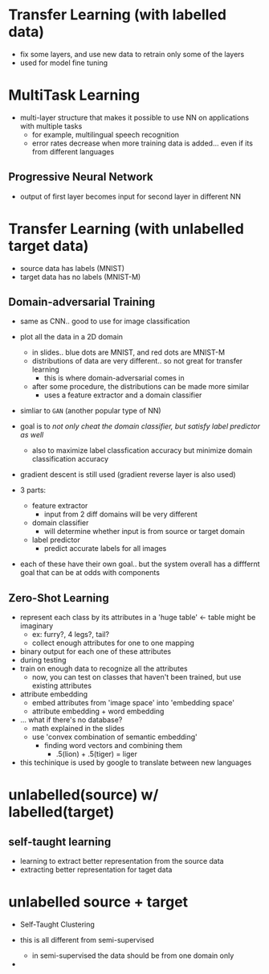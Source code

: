 # Transfer Learning (with labelled data)
* fix some layers, and use new data to retrain only some of the layers
* used for model fine tuning

# MultiTask Learning
* multi-layer structure that makes it possible to use NN on applications with multiple tasks
  * for example, multilingual speech recognition
  * error rates decrease when more training data is added... even if its from different languages

## Progressive Neural Network
* output of first layer becomes input for second layer in different NN

# Transfer Learning (with unlabelled target data)
* source data has labels (MNIST)
* target data has no labels (MNIST-M)

## Domain-adversarial Training
* same as CNN.. good to use for image classification
* plot all the data in a 2D domain
  * in slides.. blue dots are MNIST, and red dots are MNIST-M
  * distributions of data are very different.. so not great for transfer learning
    * this is where domain-adversarial comes in
  * after some procedure, the distributions can be made more similar
    * uses a feature extractor and a domain classifier
* simliar to `GAN` (another popular type of NN)
* goal is to _not only cheat the domain classifier, but satisfy label predictor as well_
  * also to maximize label classfication accuracy but minimize domain classification accuracy
* gradient descent is still used (gradient reverse layer is also used)


* 3 parts:
  * feature extractor
    * input from 2 diff domains will be very different
  * domain classifier
    * will determine whether input is from source or target domain
  * label predictor
    * predict accurate labels for all images
* each of these have their own goal.. but the system overall has a difffernt goal that can be at odds with components

## Zero-Shot Learning
* represent each class by its attributes in a 'huge table' <- table might be imaginary
  * ex: furry?, 4 legs?, tail?
  * collect enough attributes for one to one mapping
* binary output for each one of these attributes
* during testing
* train on enough data to recognize all the attributes
  * now, you can test on classes that haven't been trained, but use existing attributes
* attribute embedding
  * embed attributes from 'image space' into 'embedding space'
  * attribute embedding + word embedding
* ... what if there's no database?
  * math explained in the slides
  * use 'convex combination of semantic embedding'
    * finding word vectors and combining them
      * .5(lion) + .5(tiger) = liger
* this techinique is used by google to translate between new languages

# unlabelled(source) w/ labelled(target)
## self-taught learning
* learning to extract better representation from the source data
* extracting better representation for taget data

# unlabelled source + target
* Self-Taught Clustering

* this is all different from semi-supervised
  * in semi-supervised the data should be from one domain only
* 